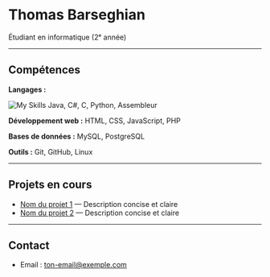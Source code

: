 # Thomas Barseghian

Étudiant en informatique (2ᵉ année)  

---

## Compétences

**Langages :** 

![My Skills](https://go-skill-icons.vercel.app/api/icons?i=java,c,cs,python)
Java, C#, C, Python, Assembleur

**Développement web :** 
HTML, CSS, JavaScript, PHP

**Bases de données :**
MySQL, PostgreSQL  

**Outils :**
Git, GitHub, Linux  

---

## Projets en cours

- [Nom du projet 1](lien_vers_projet) — Description concise et claire  
- [Nom du projet 2](lien_vers_projet) — Description concise et claire  

---

## Contact

- Email : ton-email@exemple.com  
